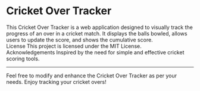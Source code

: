 # Cricket Over Tracker

This Cricket Over Tracker is a web application designed to visually track the progress of an over in a cricket match. It displays the balls bowled, allows users to update the score, and shows the cumulative score.
<br>
License
This project is licensed under the MIT License.
<br>
Acknowledgements
Inspired by the need for simple and effective cricket scoring tools.<hr>
Feel free to modify and enhance the Cricket Over Tracker as per your needs. Enjoy tracking your cricket overs!
